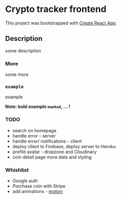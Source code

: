 # Crypto tracker frontend

This project was bootstrapped with [Create React App](https://github.com/facebook/create-react-app).

## Description

some description

### More

some more

### `example`

example

**Note: bold example `maeked`, ... !**

### TODO

- search on homepage
- handle error - server
- handle error/ notifications - client
- deploy client to Firebase, deploy server to Heroku
- profile avatar - dropzone and Cloudinary
- coin detail page more data and styling

### Whishlist

- Google auth
- Porchase coin with Stripe
- add animations - [motion](https://www.framer.com/motion/)
